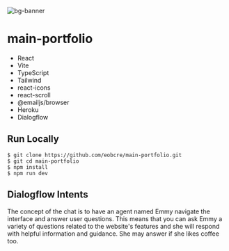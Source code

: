 ![bg-banner](https://user-images.githubusercontent.com/88697509/199711934-b17c9fec-c909-4e1f-9bf0-48ccd1ebeb44.png)

# main-portfolio

- React
- Vite
- TypeScript
- Tailwind
- react-icons
- react-scroll
- @emailjs/browser
- Heroku
- Dialogflow

## Run Locally

```
$ git clone https://github.com/eobcre/main-portfolio.git
$ git cd main-portfolio
$ npm install
$ npm run dev
```

## Dialogflow Intents

The concept of the chat is to have an agent named Emmy navigate the interface and answer user questions. This means that you can ask Emmy a variety of questions related to the website's features and she will respond with helpful information and guidance. She may answer if she likes coffee too.
